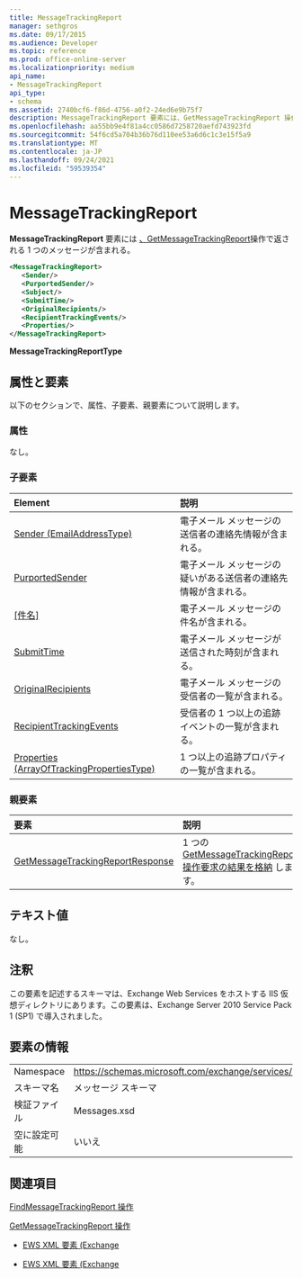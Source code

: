 ```yaml
---
title: MessageTrackingReport
manager: sethgros
ms.date: 09/17/2015
ms.audience: Developer
ms.topic: reference
ms.prod: office-online-server
ms.localizationpriority: medium
api_name:
- MessageTrackingReport
api_type:
- schema
ms.assetid: 2740bcf6-f86d-4756-a0f2-24ed6e9b75f7
description: MessageTrackingReport 要素には、GetMessageTrackingReport 操作で返される 1 つのメッセージが含まれる。
ms.openlocfilehash: aa55bb9e4f81a4cc0586d7258720aefd743923fd
ms.sourcegitcommit: 54f6cd5a704b36b76d110ee53a6d6c1c3e15f5a9
ms.translationtype: MT
ms.contentlocale: ja-JP
ms.lasthandoff: 09/24/2021
ms.locfileid: "59539354"
---
```

# <a name="messagetrackingreport"></a>MessageTrackingReport

**MessageTrackingReport** 要素には [、GetMessageTrackingReport](getmessagetrackingreport-operation.md)操作で返される 1 つのメッセージが含まれる。
  
```XML
<MessageTrackingReport>
   <Sender/>
   <PurportedSender/>
   <Subject/>
   <SubmitTime/>
   <OriginalRecipients/>
   <RecipientTrackingEvents/>
   <Properties/>
</MessageTrackingReport>
```

 **MessageTrackingReportType**
## <a name="attributes-and-elements"></a>属性と要素

以下のセクションで、属性、子要素、親要素について説明します。
  
### <a name="attributes"></a>属性

なし。
  
### <a name="child-elements"></a>子要素

|**Element**|**説明**|
|:-----|:-----|
|[Sender (EmailAddressType)](sender-emailaddresstype.md) <br/> |電子メール メッセージの送信者の連絡先情報が含まれる。  <br/> |
|[PurportedSender](purportedsender.md) <br/> |電子メール メッセージの疑いがある送信者の連絡先情報が含まれる。  <br/> |
|[[件名]](subject.md) <br/> |電子メール メッセージの件名が含まれる。  <br/> |
|[SubmitTime](submittime.md) <br/> |電子メール メッセージが送信された時刻が含まれる。  <br/> |
|[OriginalRecipients](originalrecipients.md) <br/> |電子メール メッセージの受信者の一覧が含まれる。  <br/> |
|[RecipientTrackingEvents](recipienttrackingevents.md) <br/> |受信者の 1 つ以上の追跡イベントの一覧が含まれる。  <br/> |
|[Properties (ArrayOfTrackingPropertiesType)](properties-arrayoftrackingpropertiestype.md) <br/> |1 つ以上の追跡プロパティの一覧が含まれる。  <br/> |
   
### <a name="parent-elements"></a>親要素

|**要素**|**説明**|
|:-----|:-----|
|[GetMessageTrackingReportResponse](getmessagetrackingreportresponse.md) <br/> |1 つの [GetMessageTrackingReport 操作要求の結果を格納](getmessagetrackingreport-operation.md) します。  <br/> |
   
## <a name="text-value"></a>テキスト値

なし。
  
## <a name="remarks"></a>注釈

この要素を記述するスキーマは、Exchange Web Services をホストする IIS 仮想ディレクトリにあります。この要素は、Exchange Server 2010 Service Pack 1 (SP1) で導入されました。
  
## <a name="element-information"></a>要素の情報

|||
|:-----|:-----|
|Namespace  <br/> |https://schemas.microsoft.com/exchange/services/2006/messages  <br/> |
|スキーマ名  <br/> |メッセージ スキーマ  <br/> |
|検証ファイル  <br/> |Messages.xsd  <br/> |
|空に設定可能  <br/> |いいえ  <br/> |
   
## <a name="see-also"></a>関連項目



[FindMessageTrackingReport 操作](findmessagetrackingreport-operation.md)
  
[GetMessageTrackingReport 操作](getmessagetrackingreport-operation.md)


- [EWS XML 要素 (Exchange](ews-xml-elements-in-exchange.md)
  
- [EWS XML 要素 (Exchange](ews-xml-elements-in-exchange.md)

